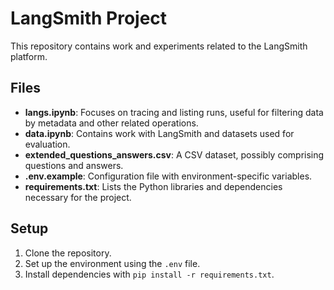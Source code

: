 # LangSmith Project

This repository contains work and experiments related to the LangSmith platform.

## Files

- **langs.ipynb**: Focuses on tracing and listing runs, useful for filtering data by metadata and other related operations.
- **data.ipynb**: Contains work with LangSmith and datasets used for evaluation.
- **extended_questions_answers.csv**: A CSV dataset, possibly comprising questions and answers.
- **.env.example**: Configuration file with environment-specific variables.
- **requirements.txt**: Lists the Python libraries and dependencies necessary for the project.

## Setup

1. Clone the repository.
2. Set up the environment using the `.env` file.
3. Install dependencies with `pip install -r requirements.txt`.
